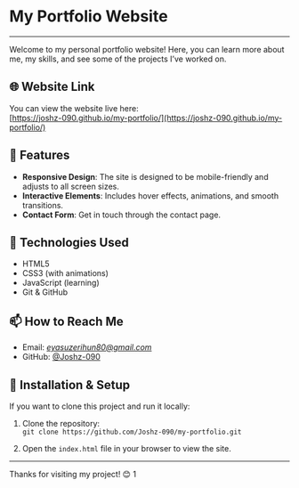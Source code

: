 # My Portfolio Website
---
Welcome to my personal portfolio website! Here, you can learn more about me, my skills, and see some of the projects I’ve worked on.

## 🌐 Website Link

You can view the website live here:  
[https://joshz-090.github.io/my-portfolio/](https://joshz-090.github.io/my-portfolio/)

## 🚀 Features

- **Responsive Design**: The site is designed to be mobile-friendly and adjusts to all screen sizes.
- **Interactive Elements**: Includes hover effects, animations, and smooth transitions.
- **Contact Form**: Get in touch through the contact page.

## 🧠 Technologies Used

- HTML5
- CSS3 (with animations)
- JavaScript (learning)
- Git & GitHub

## 📫 How to Reach Me

- Email: *eyasuzerihun80@gmail.com*
- GitHub: [@Joshz-090](https://github.com/Joshz-090)

## 🔧 Installation & Setup

If you want to clone this project and run it locally:

1. Clone the repository:  
   `git clone https://github.com/Joshz-090/my-portfolio.git`

2. Open the `index.html` file in your browser to view the site.

---

Thanks for visiting my project! 😊
1
